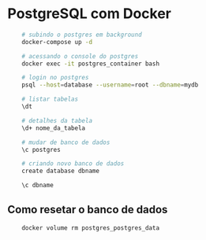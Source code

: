 # PostgreSQL com Docker

```bash
    # subindo o postgres em background
    docker-compose up -d

    # acessando o console do postgres
    docker exec -it postgres_container bash

    # login no postgres
    psql --host=database --username=root --dbname=mydb

    # listar tabelas
    \dt

    # detalhes da tabela
    \d+ nome_da_tabela

    # mudar de banco de dados
    \c postgres

    # criando novo banco de dados
    create database dbname

    \c dbname
```

## Como resetar o banco de dados

```bash
    docker volume rm postgres_postgres_data
```
